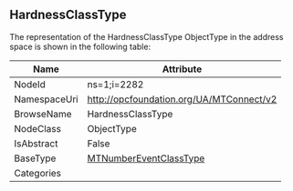 <!-- objecttype -->
## HardnessClassType
  
<!-- end of text -->
The representation of the HardnessClassType ObjectType in the address space is shown in the following table:  

|Name|Attribute|
|---|---|
|NodeId|ns=1;i=2282|
|NamespaceUri|http://opcfoundation.org/UA/MTConnect/v2|
|BrowseName|HardnessClassType|
|NodeClass|ObjectType|
|IsAbstract|False|
|BaseType|[MTNumberEventClassType](../../ObjectTypes/MTNumberEventClassType/readme.md)|
|Categories||

